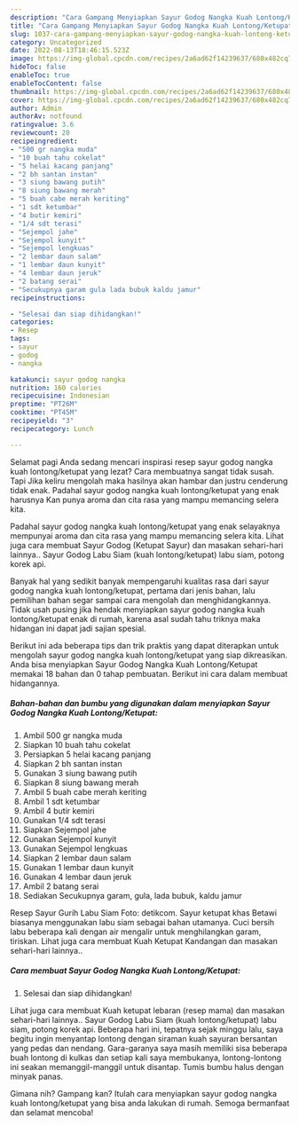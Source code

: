 ```yaml
---
description: "Cara Gampang Menyiapkan Sayur Godog Nangka Kuah Lontong/Ketupat yang Bisa Manjain Lidah, Buat Buka Puasa}"
title: "Cara Gampang Menyiapkan Sayur Godog Nangka Kuah Lontong/Ketupat yang Bisa Manjain Lidah, Buat Buka Puasa}"
slug: 1037-cara-gampang-menyiapkan-sayur-godog-nangka-kuah-lontong-ketupat-yang-bisa-manjain-lidah-buat-buka-puasa
category: Uncategorized
date: 2022-08-13T18:46:15.523Z
image: https://img-global.cpcdn.com/recipes/2a6ad62f14239637/680x482cq70/sayur-godog-nangka-kuah-lontongketupat-foto-resep-utama.jpg
hideToc: false
enableToc: true
enableTocContent: false
thumbnail: https://img-global.cpcdn.com/recipes/2a6ad62f14239637/680x482cq70/sayur-godog-nangka-kuah-lontongketupat-foto-resep-utama.jpg
cover: https://img-global.cpcdn.com/recipes/2a6ad62f14239637/680x482cq70/sayur-godog-nangka-kuah-lontongketupat-foto-resep-utama.jpg
author: Admin
authorAv: notfound
ratingvalue: 3.6
reviewcount: 20
recipeingredient:
- "500 gr nangka muda"
- "10 buah tahu cokelat"
- "5 helai kacang panjang"
- "2 bh santan instan"
- "3 siung bawang putih"
- "8 siung bawang merah"
- "5 buah cabe merah keriting"
- "1 sdt ketumbar"
- "4 butir kemiri"
- "1/4 sdt terasi"
- "Sejempol jahe"
- "Sejempol kunyit"
- "Sejempol lengkuas"
- "2 lembar daun salam"
- "1 lembar daun kunyit"
- "4 lembar daun jeruk"
- "2 batang serai"
- "Secukupnya garam gula lada bubuk kaldu jamur"
recipeinstructions:

- "Selesai dan siap dihidangkan!"
categories:
- Resep
tags:
- sayur
- godog
- nangka

katakunci: sayur godog nangka 
nutrition: 160 calories
recipecuisine: Indonesian
preptime: "PT26M"
cooktime: "PT45M"
recipeyield: "3"
recipecategory: Lunch

---
```



Selamat pagi Anda sedang mencari inspirasi resep sayur godog nangka kuah lontong/ketupat yang lezat? Cara membuatnya sangat tidak susah. Tapi Jika keliru mengolah maka hasilnya akan hambar dan justru cenderung tidak enak. Padahal sayur godog nangka kuah lontong/ketupat yang enak harusnya Kan punya aroma dan cita rasa yang mampu memancing selera kita.


Padahal sayur godog nangka kuah lontong/ketupat yang enak selayaknya mempunyai aroma dan cita rasa yang mampu memancing selera kita. Lihat juga cara membuat Sayur Godog (Ketupat Sayur) dan masakan sehari-hari lainnya.. Sayur Godog Labu Siam (kuah lontong/ketupat) labu siam, potong korek api.

Banyak hal yang sedikit banyak mempengaruhi kualitas rasa dari sayur godog nangka kuah lontong/ketupat, pertama dari jenis bahan, lalu pemilihan bahan segar sampai cara mengolah dan menghidangkannya. Tidak usah pusing jika hendak menyiapkan sayur godog nangka kuah lontong/ketupat enak di rumah, karena asal sudah tahu triknya maka hidangan ini dapat jadi sajian spesial.


Berikut ini ada beberapa tips dan trik praktis yang dapat diterapkan untuk mengolah sayur godog nangka kuah lontong/ketupat yang siap dikreasikan. Anda bisa menyiapkan Sayur Godog Nangka Kuah Lontong/Ketupat memakai 18 bahan dan 0 tahap pembuatan. Berikut ini cara dalam membuat hidangannya.

<!--inarticleads1-->

##### Bahan-bahan dan bumbu yang digunakan dalam menyiapkan Sayur Godog Nangka Kuah Lontong/Ketupat:

1. Ambil 500 gr nangka muda
1. Siapkan 10 buah tahu cokelat
1. Persiapkan 5 helai kacang panjang
1. Siapkan 2 bh santan instan
1. Gunakan 3 siung bawang putih
1. Siapkan 8 siung bawang merah
1. Ambil 5 buah cabe merah keriting
1. Ambil 1 sdt ketumbar
1. Ambil 4 butir kemiri
1. Gunakan 1/4 sdt terasi
1. Siapkan Sejempol jahe
1. Gunakan Sejempol kunyit
1. Gunakan Sejempol lengkuas
1. Siapkan 2 lembar daun salam
1. Gunakan 1 lembar daun kunyit
1. Gunakan 4 lembar daun jeruk
1. Ambil 2 batang serai
1. Sediakan Secukupnya garam, gula, lada bubuk, kaldu jamur


Resep Sayur Gurih Labu Siam Foto: detikcom. Sayur ketupat khas Betawi biasanya menggunakan labu siam sebagai bahan utamanya. Cuci bersih labu beberapa kali dengan air mengalir untuk menghilangkan garam, tiriskan. Lihat juga cara membuat Kuah Ketupat Kandangan dan masakan sehari-hari lainnya.. 

<!--inarticleads2-->

##### Cara membuat Sayur Godog Nangka Kuah Lontong/Ketupat:


1. Selesai dan siap dihidangkan!

Lihat juga cara membuat Kuah ketupat lebaran (resep mama) dan masakan sehari-hari lainnya.. Sayur Godog Labu Siam (kuah lontong/ketupat) labu siam, potong korek api. Beberapa hari ini, tepatnya sejak minggu lalu, saya begitu ingin menyantap lontong dengan siraman kuah sayuran bersantan yang pedas dan nendang. Gara-garanya saya masih memiliki sisa beberapa buah lontong di kulkas dan setiap kali saya membukanya, lontong-lontong ini seakan memanggil-manggil untuk disantap. Tumis bumbu halus dengan minyak panas. 

Gimana nih? Gampang kan? Itulah cara menyiapkan sayur godog nangka kuah lontong/ketupat yang bisa anda lakukan di rumah. Semoga bermanfaat dan selamat mencoba!
